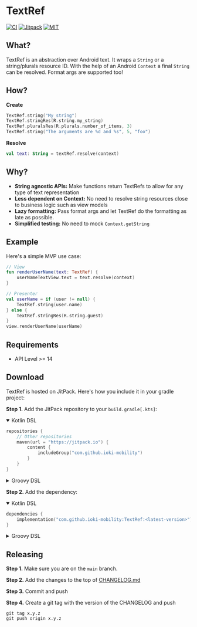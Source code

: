 # TextRef

[![CI](https://github.com/ioki-mobility/TextRef/actions/workflows/test-lib.yml/badge.svg)](https://github.com/ioki-mobility/TextRef/actions/workflows/test-lib.yml)
[![Jitpack](https://jitpack.io/v/ioki-mobility/TextRef.svg)](https://jitpack.io/#ioki-mobility/TextRef)
[![MIT](https://img.shields.io/badge/license-MIT-blue.svg)](https://github.com/ioki-mobility/TextRef/blob/master/LICENSE.md)

## What?

TextRef is an abstraction over Android text. It wraps a `String` or a string/plurals resource ID.
With the help of an Android `Context` a final `String` can be resolved. Format args are supported too!

## How?

**Create**
```kotlin
TextRef.string("My string")
TextRef.stringRes(R.string.my_string)
TextRef.pluralsRes(R.plurals.number_of_items, 3)
TextRef.string("The arguments are %d and %s", 5, "foo")
```

**Resolve**
```kotlin
val text: String = textRef.resolve(context)
```

## Why?

* **String agnostic APIs:** Make functions return TextRefs to allow for any type of text representation
* **Less dependent on Context:** No need to resolve string resources close to business logic such as view models
* **Lazy formatting:** Pass format args and let TextRef do the formatting as late as possible.
* **Simplified testing:** No need to mock `Context.getString`

## Example

Here's a simple MVP use case:

```kotlin
// View
fun renderUserName(text: TextRef) {
    userNameTextView.text = text.resolve(context)
}

// Presenter
val userName = if (user != null) {
    TextRef.string(user.name)
} else {
    TextRef.stringRes(R.string.guest)
}
view.renderUserName(userName)
```

## Requirements

* API Level >= 14

## Download

TextRef is hosted on JitPack. Here's how you include it in your gradle project:

**Step 1.** Add the JitPack repository to your `build.gradle[.kts]`:

<details open>

<summary>Kotlin DSL</summary>

```kotlin
repositories {
    // Other repositories
    maven(url = "https://jitpack.io") {
        content {
            includeGroup("com.github.ioki-mobility")
        }
    }
}
```

</details>

<details>

<summary>Groovy DSL</summary>

```groovy
repositories {
    // Other repositories
    maven {
        url 'https://jitpack.io'
        content {
            includeGroup('com.github.ioki-mobility"')
        }
    }
}
```

</details>

**Step 2.** Add the dependency:

<details open>

<summary>Kotlin DSL</summary>

```kotlin
dependencies {
    implementation("com.github.ioki-mobility:TextRef:<latest-version>")
}
```

</details>

<details>

<summary>Groovy DSL</summary>

```groovy
dependencies {
    implementation 'com.github.ioki-mobility:TextRef:<latest-version>'
}
```

</details>

## Releasing

**Step 1.** Make sure you are on the `main` branch.

**Step 2.** Add the changes to the top of [CHANGELOG.md](CHANGELOG.md)

**Step 3.** Commit and push

**Step 4.** Create a git tag with the version of the CHANGELOG and push

```
git tag x.y.z
git push origin x.y.z
```
